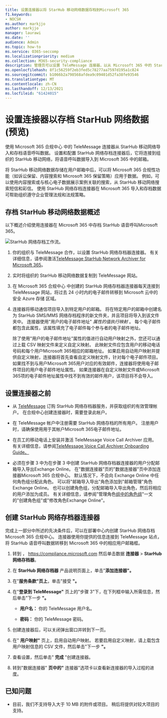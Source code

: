 ```yaml
---
title: 设置连接器以将 StarHub 移动网络数据存档到Microsoft 365
f1.keywords:
- NOCSH
ms.author: markjjo
author: markjjo
manager: laurawi
ms.date: ''
audience: Admin
ms.topic: how-to
ms.service: O365-seccomp
ms.localizationpriority: medium
ms.collection: M365-security-compliance
description: 管理员可以设置 TeleMessage 连接器，以从 Microsoft 365 中的 StarHub 移动网络导入和存档Microsoft 365。 这样，您可以在 Microsoft 365 中存档来自第三方数据源的数据，以便您可以使用合规性功能（如合法保留、内容搜索和保留策略）来管理组织的第三方数据。
ms.openlocfilehash: 8f1c56259f2eb3fed5c78277aa7597d195a1c824
ms.sourcegitcommit: b1066b2a798568afdea9c09401d52fa38fe93546
ms.translationtype: MT
ms.contentlocale: zh-CN
ms.lasthandoff: 12/13/2021
ms.locfileid: "61424015"
---
```

# <a name="set-up-a-connector-to-archive-starhub-network-data-preview"></a>设置连接器以存档 StarHub 网络数据 (预览) 

使用 Microsoft 365 合规中心 中的 TeleMessage 连接器从 StarHub 移动网络导入和存档语音呼叫数据。 设置和配置 StarHub 网络存档连接器后，它将连接到组织的 StarHub 移动网络，将语音呼叫数据导入到 Microsoft 365 中的邮箱。

将 StarHub 移动网络数据存储在用户邮箱中后，可以将 Microsoft 365 合规性功能（如诉讼保留、内容搜索和 Microsoft 365 保留策略）应用于数据。 例如，可以使用内容搜索或与核心电子数据展示案例关联的搜索，从 StarHub 移动网络搜索短信和彩信。 使用 StarHub 网络存档连接器在 Microsoft 365 导入和存档数据可帮助组织遵守企业管理法规和法规策略。

## <a name="overview-of-archiving-starhub-mobile-network-data"></a>存档 StarHub 移动网络数据概述

以下概述介绍使用连接器在 Microsoft 365 中存档 StarHub 语音呼叫Microsoft 365。

![StarHub 网络存档工作流。](../media/StarHubNetworkConnectorWorkflow.png)

1. 你的组织与 TeleMessage 合作，以设置 StarHub 网络存档器连接器。 有关详细信息，请参阅激活[TeleMessage StarHub Network Archiver for Microsoft 365](https://www.telemessage.com/activating-the-telemessage-starhub-network-archiver-connector-for-microsoft-365/)。

2. 实时将组织的 StarHub 移动网络数据复制到 TeleMessage 网站。

3. 在 Microsoft 365 合规中心 中创建的 StarHub 网络存档器连接器每天连接到 TeleMessage 网站，将过去 24 小时内的电子邮件转移到 Microsoft 云中的安全 Azure 存储 区域。

4. 连接器将移动通信项目导入到特定用户的邮箱。 将在特定用户的邮箱中创建名为 StarHub SMS/MMS 网络存档程序的新文件夹，并且项目将导入到该文件夹中。 连接器使用"用户的电子邮件地址" *属性的值执行映射* 。 每个电子邮件都包含此属性，该属性填充了电子邮件每个参与者的电子邮件地址。

   除了使用"用户的电子邮件地址"属性的值进行自动用户映射之外，您还可以通过上载 CSV 映射文件来定义自定义映射。 此映射文件应包含用户的移动电话号码和每个用户Microsoft 365相应的邮箱地址。 如果启用自动用户映射并提供自定义映射，连接器将首先查看自定义映射文件，针对每个电子邮件项目。 如果找不到与用户Microsoft 365用户对应的有效邮件，连接器将使用电子邮件项目的用户电子邮件地址属性。 如果连接器在自定义映射文件或Microsoft 365项的电子邮件地址属性中找不到有效的邮件用户，该项目将不会导入。 

## <a name="before-you-set-up-a-connector"></a>设置连接器之前

- 从 [TeleMessage](https://www.telemessage.com/mobile-archiver/order-mobile-archiver-for-o365/) 订购 StarHub 网络存档器服务，并获取组织的有效管理帐户。 在合规中心创建连接器时，需要登录此帐户。

- 在 TeleMessage 帐户中注册需要 StarHub 网络存档的所有用户。 注册用户时，请确保使用用于其帐户Microsoft 365电子邮件地址。

- 在员工的移动电话上安装并激活 TeleMessage Voice Call Archiver 应用。 有关详细信息，请参阅[TeleMessage Voice Call Archiver Onboarding Guide。](https://www.telemessage.com/voice-call-archiver-forwarding-incoming-calls/)

- 必须在步骤 3 中为在步骤 3 中创建 StarHub 网络存档器连接器的用户分配邮箱导入导出Exchange Online。 在"数据连接器"页的"数据连接器"页中添加连接器Microsoft 365 合规中心。 默认情况下，不会向 Exchange Online 中任何角色组分配此角色。 可以将"邮箱导入导出"角色添加到"邮箱管理"角色Exchange Online。 也可以创建角色组，分配邮箱导入导出角色，然后将相应的用户添加为成员。 有关详细信息，请参阅"管理角色[组中的角色组](/Exchange/permissions-exo/role-groups#create-role-groups)"[](/Exchange/permissions-exo/role-groups#modify-role-groups)一文的"创建角色组"或"修改角色Exchange Online"。

## <a name="create-a-starhub-network-archiver-connector"></a>创建 StarHub 网络存档器连接器

完成上一部分中所述的先决条件后，可以在部署中心内创建 StarHub 网络存档Microsoft 365 合规中心。 连接器使用你提供的信息连接到 TeleMessage 站点，将 StarHub 语音呼叫数据转移到 Microsoft 365 中的相应用户邮箱框。

1. 转到 ， <https://compliance.microsoft.com> 然后单击数据 **连接器**  >  **StarHub 网络存档器**。

2. 在 **StarHub 网络存档器** 产品说明页面上，单击"**添加连接器"。**

3. 在"**服务条款"页上**，单击"接受 **"。**

4. 在"**登录到 TeleMessage"** 页上的"步骤 3"下，在下列框中输入所需信息，然后单击"下一步 **"。**

    - **用户名：** 你的 TeleMessage 用户名。

    - **密码：** 你的 TeleMessage 密码。

5. 创建连接器后，可以关闭弹出窗口并转到下一页。

6. 在" **用户映射"** 页上，启用自动用户映射。 若要启用自定义映射，请上载包含用户映射信息的 CSV 文件，然后单击"下一步 **"。**

7. 查看设置，然后单击" **完成** "创建连接器。

8. 转到"数据连接器" **页中的"** 连接器"选项卡以查看新连接器的导入过程的进度。

## <a name="known-issues"></a>已知问题

- 目前，我们不支持导入大于 10 MB 的附件或项目。 稍后将提供对较大项目的支持。
